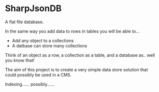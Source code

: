 SharpJsonDB
===========
A flat file database.

In the same way you add data to rows in tables you will be able to...
- Add any object to a collections
- A datbase can store many collections

Think of an object as a row, a collection as a table, and a database as.. well you know that!

The aim of this project is to create a very simple data store solution that could possibly be used in a CMS.

Indexing...... possibly......
